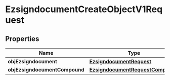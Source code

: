 

# EzsigndocumentCreateObjectV1Request

## Properties

Name | Type | Description | Notes
------------ | ------------- | ------------- | -------------
**objEzsigndocument** | [**EzsigndocumentRequest**](EzsigndocumentRequest.md) |  |  [optional]
**objEzsigndocumentCompound** | [**EzsigndocumentRequestCompound**](EzsigndocumentRequestCompound.md) |  |  [optional]




